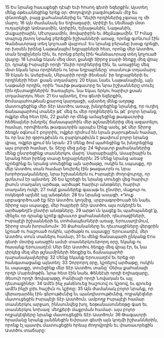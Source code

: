 15 Ես նրանց հաւաքեցի դէպի Եւի հոսող գետի եզերքին: Այստեղ մենք օթեւանեցինք երեք օր: Ժողովրդի բազմութեան մէջ ես փնտռեցի, բայց քահանաներից եւ Ղեւիի որդիներից չգտայ ոչ մի մարդ: 16 Այն ժամանակ ես Եղիազարի, Արիէլի եւ Սեմեայի մօտ ուղարկեցի Առնաամին, Արիբին, Ելնաթանին, Նաթանին, Զաքարիային, Մէսոլաամին, Յովարիբին եւ Յելմաթամին: 17 Իմաց տալուց յետոյ նրանց բերեցին իշխանների առաջ, որոնք գտնւում էին Գանձաւորաց տեղ կոչուած վայրում: Ես նրանց բերանը խօսք դրեցի, որ խօսեն իրենց Նաթանայիմ եղբայրների հետ, որոնք մեր Աստծու տան երգիչներն էին, եւ որոնց բերել էին Գանձաւորաց տեղ կոչուած վայրը: 18 Նրանք եկան մեզ մօտ, քանզի Տիրոջ բարի ձեռքը մեզ վրայ էր. դրանք Իսրայէլի որդի Ղեւիի որդիներից էին, եւ առաջինը մեզ մօտ եկան նրա որդիներն ու նրա եղբայրները՝ տասնութ տղամարդ: 19 Եկան եւ Ասեբիան, Մերարիի որդի Յեսեան՝ իր եղբայրների եւ որդիների հետ՝ քսան տղամարդ: 20 Եկաւ նաեւ Նաթանայիմը, այն Նաթանի որդին, որին Դաւիթ թագաւորը եւ նրա իշխանները տուել էին ղեւտացիներին՝ ծառայելու. նա եկաւ երկու հարիւր քսան տղամարդու հետ:
21 Ես այնտեղ, Էոս գետի եզերքին, ծոմապահութեան քարոզ կարդացի, այնտեղ մենք աղօթք մատուցեցինք մեր Տէր Աստծու առաջ, խնդրեցինք նրանից, որ ուղիղ ճանապարհով տանէր թէ՛ մեզ եւ մեր որդիներին եւ թէ՛ բոլոր նրանց, ովքեր մեզ հետ էին, 22 քանի որ մենք ամաչեցինք թագաւորից հեծեալներ խնդրել՝ ճանապարհին մեր թշնամիներից մեզ ազատելու համար, որովհետեւ թագաւորին այսպէս էինք ասել, թէ մեր Տիրոջ ձեռքն օգնում է բոլորին, ովքեր դիմում են նրան բարութեան համար, եւ որ նա իր զօրութիւնն ու բարկութիւնն է թափում բոլոր նրանց վրայ, ովքեր լքում են նրան: 23 Մենք ծոմ պահեցինք եւ խնդրեցինք այս բոլորի համար, եւ Տէրը մեզ լսեց:
24 Գլխաւոր քահանաներից մենք ընտրեցինք տասներկու մարդ՝ Սարաբիային, Ասաբիային եւ նրանց հետ իրենց տասը եղբայրներին: 25 Մենք նրանց առաջ կշռեցինք եւ նրանց տուեցինք այն արծաթը, ոսկին եւ սպասքը, որ մեր Աստծու տան համար նուիրել էին թագաւորն ու նրա խորհրդականները, նրա իշխաններն ու Իսրայէլի ժողովուրդը, որ գտնւում էր այնտեղ: 26 Ես կշռեցի եւ նրանց տուեցի վեց հարիւր յիսուն տաղանդ արծաթ, արծաթէ հարիւր անօթներ, հարիւր տաղանդ ոսկի, 27 ոսկէ քսաներեք գաւաթ եւ ընտիր, մաքուր ու ոսկեզօծ պղնձէ այլ անօթներ: 28 Ես նրանց ասացի. «Դուք սրբագործուած էք Տէր Աստծու կողմից, սրբրագործուած են նաեւ Տիրոջ այս սպասքը, մեր հայրերի Տէր Աստծու այս ոսկեղէն եւ արծաթեղէն ընտիր անօթները. 29 արթո՛ւն կացէք եւ պահպանեցէ՛ք, մինչեւ որ դրանք կշռէք գլխաւոր քահանաների, ղեւտացիների, Իսրայէլի իշխանների եւ տոհմապետների առաջ, Երուսաղէմում, Տիրոջ տան խորանում»: 30 Քահանաները եւ ղեւտացիները վերցրին կշռած ու հաշուած ոսկին, արծաթն ու սպասքը՝ Երուսաղէմ, մեր Աստծու տուն տանելու համար, 31 եւ մենք ճանապարհ ընկանք Էոս գետի մօտից առաջին ամսի տասներկուերորդ օրը, եկանք ու հասանք Երուսաղէմ: Մեր Տէր Աստծու ձեռքը մեզ վրայ էր, եւ նա փրկեց մեզ մեր թշնամիների ձեռքից եւ ճանապարհի դարանակալներից: 32 Մենք եկանք Երուսաղէմ եւ երեք օր հանգստացանք այնտեղ: 33 Չորրորդ օրը, կշռելով արծաթը, ոսկին եւ սպասքը, տուեցինք մեր Տէր Աստծու տանը՝ Օնիա քահանայի որդի Մարեմոթին. նրա հետ էին նաեւ Փենեէսի որդի Եղիազարը, Յեսուի որդի Յովաբաթը, Բանիայի որդի Նովադան եւ այլ ղեւտացիներ: 34 Ամէն ինչ յանձնուեց հաշուով ու կշռով, եւ գրուեց ամէն ինչի լրիւ հաշիւն ու կշիռը:
35 Այն ժամանակ բոլոր նրանք, որ վերադարձել էին գերութիւնից եւ պանդխտութիւնից, ողջակէզներ մատուցեցին Իսրայէլի Տէր Աստծուն. ամբողջ Իսրայէլի համար տասներկու արջառ, իննսունվեց խոյ, եօթանասունեօթը գառ եւ տասներկու նոխազ՝ մեղքերի մաքրման համար. այս բոլոր ողջակէզները նրանք մատուցեցին Տէր Աստծուն: 36 Թագաւորի հրամանը նրանք յանձնեցին Եփրատ գետի այն կողմի իշխաններին, որոնք էլ պատիւ մատուցեցին հրեայ ժողովրդին եւ փառաւորեցին Աստծու տաճարը:
